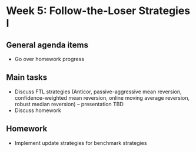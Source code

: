 # Week 5: Follow-the-Loser Strategies I

## General agenda items

- Go over homework progress

## Main tasks

- Discuss FTL strategies (Anticor, passive-aggressive mean reversion, confidence-weighted mean reversion, online moving average reversion, robust median reversion) – presentation TBD
- Discuss homework

## Homework

- Implement update strategies for benchmark strategies
